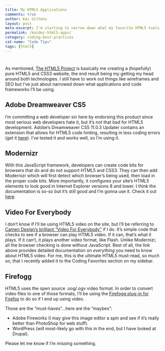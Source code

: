 ```yaml
---
title: My HTML5 Applications
comments: true
author: Kai Gittens
layout: post
meta-excerpt: I'm starting to narrow down what my favorite HTML5 tools are.
permalink: /kaidez-html5-apps/
category: coding-best-practices
cat-name: "Code Tips"
tags: [html5]
---
```

# 

As mentioned, [The HTML5 Project][1] is basically me creating a (hopefully) pure HTML5 and CSS3 website, the end result being my getting my head around both technologies. I still have to work out things like wireframes and SEO but I’ve just about narrowed down what applications and code frameworks I’ll be using.

 [1]: http://kaidez.com/html5-project/

## Adobe Dreamweaver CS5

I’m committing a web developer sin here by endorsing this product since most serious web developers hate it, but it’s not that bad for HTML5 development. Adobe’s Dreamweaver CS5 11.0.3 Updater contains an extension that allows for HTML5 code hinting, resulting in less coding errors (get it [here][2]). I’ve tested it and works well, so I’m using it.

 [2]: http://www.adobe.com/support/dreamweaver/downloads_updaters.html#dwcs5

## Modernizr

With this JavaScript framework, developers can create code bits for browsers that do and do not support HTML5 and CSS3. They can then add Modernizr which will first detect which browser’s being used, then load in the proper code bits. More importantly, it configures your site’s HTML5 elements to look good in Internet Explorer versions 8 and lower. I think the documentation is so-so but it’s still good and I’m gonna use it. Check it out [here][3].

 [3]: http://www.modernizr.com/

## Video For Everybody

I don’t know if I’ll be using HTML5 video on the site, but I’ll be referring to [Camen Design’s brilliant “Video For Everybody”][4] if I do. It’s simple code that checks to see if a browser can play HTML5 video. If it can, that’s what it plays. If it can’t, it plays another video format, like Flash. Unlike Modernizr, all the browser checking is done without JavaScript. Best of all, the link above provides detailed documentation on *everything* you need to know about HTML5 video. For me, this is the ultimate HTML5 must-read, so much so, that I recently added it to the Coding Favorites section on my sidebar.

 [4]: http://camendesign.com/code/video_for_everybody

## Firefogg

HTML5 uses the open source .oog/.ogv video format. In order to convert video files to one of those formats, I’ll be using the [Firefogg plug-in for Firefox][5] to do so if I end up using video.

 [5]: http://firefogg.org/

Those are the “must-haves”…here are the “maybes”:

*   Adobe Fireworks (I may give this image editor a spin and see if it’s really better than PhotoShop for web stuff).
*   WordPress (will most-likely go with this in the end, but I have looked at Drupal).

Please let me know if I’m missing something.